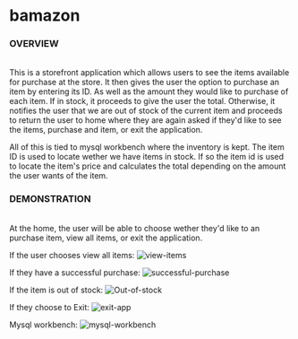 # bamazon
<h3>OVERVIEW</h3>
  <br>
This is a storefront application which allows users to see the items available for purchase at the store. 
It then gives the user the option to purchase an item by entering its ID. As well as the amount they would like to purchase of each item.
If in stock, it proceeds to give the user the total. Otherwise, it notifies the user that we are out of stock of the current item and proceeds to return the user to home where they are again asked if they'd like to see the items, purchase and item, or exit the application.

All of this is tied to mysql workbench where the inventory is kept. The item ID is used to locate wether we have items in stock. If so the item id is used to locate the item's price and calculates the total depending on the amount the user wants of the item.

<h3>DEMONSTRATION</h3>
  <br>
At the home, the user will be able to choose wether they'd like to an purchase item, view all items, or exit the application. 

If the user chooses view all items:
![view-items](https://github.com/Yenseydm/bamazon/blob/master/all%20items.gif)

If they have a successful purchase:
![successful-purchase](https://github.com/Yenseydm/bamazon/blob/master/successful-p.gif)

If the item is out of stock:
![Out-of-stock](https://github.com/Yenseydm/bamazon/blob/master/outofstock.gif)

If they choose to Exit:
![exit-app](https://github.com/Yenseydm/bamazon/blob/master/exit.gif)

Mysql workbench:
![mysql-workbench](https://github.com/Yenseydm/bamazon/blob/master/mysql.gif)

